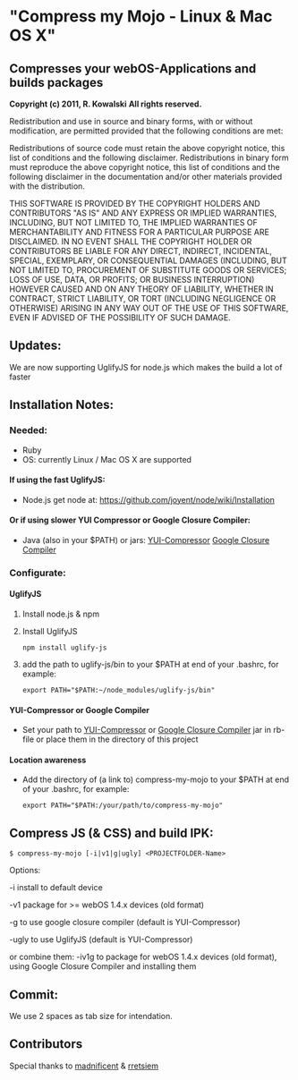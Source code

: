 # "Compress my Mojo - Linux & Mac OS X"

## Compresses your webOS-Applications and builds packages

**Copyright (c) 2011, R. Kowalski**
**All rights reserved.**

Redistribution and use in source and binary forms, with or without modification, are permitted provided that the following conditions are met:


Redistributions of source code must retain the above copyright notice, this list of conditions and the following disclaimer.
Redistributions in binary form must reproduce the above copyright notice, this list of conditions and the following disclaimer in the documentation and/or other materials provided with the distribution.


THIS SOFTWARE IS PROVIDED BY THE COPYRIGHT HOLDERS AND CONTRIBUTORS "AS IS" AND ANY EXPRESS OR IMPLIED WARRANTIES, INCLUDING, BUT NOT LIMITED TO, THE IMPLIED WARRANTIES OF MERCHANTABILITY AND FITNESS FOR A PARTICULAR PURPOSE ARE DISCLAIMED. IN NO EVENT SHALL THE COPYRIGHT HOLDER OR CONTRIBUTORS BE LIABLE FOR ANY DIRECT, INDIRECT, INCIDENTAL, SPECIAL, EXEMPLARY, OR CONSEQUENTIAL DAMAGES (INCLUDING, BUT NOT LIMITED TO, PROCUREMENT OF SUBSTITUTE GOODS OR SERVICES; LOSS OF USE, DATA, OR PROFITS; OR BUSINESS INTERRUPTION) HOWEVER CAUSED AND ON ANY THEORY OF LIABILITY, WHETHER IN CONTRACT, STRICT LIABILITY, OR TORT (INCLUDING NEGLIGENCE OR OTHERWISE) ARISING IN ANY WAY OUT OF THE USE OF THIS SOFTWARE, EVEN IF ADVISED OF THE POSSIBILITY OF SUCH DAMAGE.

## Updates:

We are now supporting UglifyJS for node.js which makes the build a lot of faster

## Installation Notes:

### Needed:

- Ruby
- OS: currently Linux / Mac OS X are supported

#### If using the fast UglifyJS:

* Node.js
get node at: https://github.com/joyent/node/wiki/Installation

#### Or if using slower YUI Compressor or Google Closure Compiler:

* Java (also in your $PATH)
or jars: 
[YUI-Compressor](http://yuilibrary.com/downloads/#yuicompressor)
[Google Closure Compiler](http://closure-compiler.googlecode.com/files/compiler-latest.zip)


### Configurate:

#### UglifyJS

1. Install node.js & npm
2. Install UglifyJS 

    `npm install uglify-js`

3. add the path to uglify-js/bin to your $PATH at end of your .bashrc, for example: 
    
    `export PATH="$PATH:~/node_modules/uglify-js/bin"`

#### YUI-Compressor or Google Compiler

* Set your path to [YUI-Compressor](http://yuilibrary.com/downloads/#yuicompressor) or [Google Closure Compiler](http://closure-compiler.googlecode.com/files/compiler-latest.zip) jar in rb-file or place them in the directory of this project

#### Location awareness

* Add the directory of (a link to) compress-my-mojo to your $PATH at end of your .bashrc, for example:

    `export PATH="$PATH:/your/path/to/compress-my-mojo"`

## Compress JS (& CSS) and build IPK:

    $ compress-my-mojo [-i|v1|g|ugly] <PROJECTFOLDER-Name>

Options:

-i install to default device

-v1 package for >= webOS 1.4.x devices (old format)

-g to use google closure compiler (default is YUI-Compressor)

-ugly to use UglifyJS (default is YUI-Compressor)


or combine them: -iv1g to package for webOS 1.4.x devices (old format), using Google Closure Compiler and installing them

## Commit:

We use 2 spaces as tab size for intendation.

## Contributors

Special thanks to [madnificent](https://github.com/madnificent) & [rretsiem](https://github.com/rretsiem) 